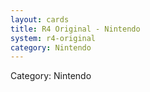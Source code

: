 ```yaml
---
layout: cards
title: R4 Original - Nintendo
system: r4-original
category: Nintendo
---
```

<div class="alert alert-secondary mb-4"><span class="i18n innerHTML-category">Category: </span><span class="i18n innerHTML-cat-Nintendo">Nintendo</span></div>
